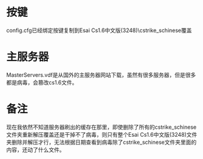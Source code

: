 # 按键
config.cfg已经绑定按键复制到Esai Cs1.6中文版(3248)\cstrike_schinese覆盖
# 主服务器
MasterServers.vdf是从国外的主服务器网站下载，虽然有很多服务器，但是很多都是病毒，会篡改cs1.6文件。
# 备注
现在我依然不知道服务器刷出的缓存在那里，即使删除了所有的cstrike_schinese文件夹重新解压覆盖还是干掉不了病毒，则只有整个Esai Cs1.6中文版(3248)文件夹删除并解压才行，无法根据日期查看到病毒除了cstrike_schinese文件夹里面的内容，还动了什么文件。
